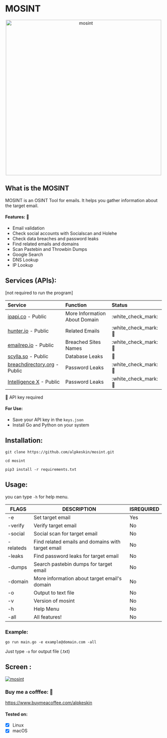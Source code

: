 # MOSINT

<p align="center">
  <img src="https://raw.githubusercontent.com/alpkeskin/mosint/master/banner.png" width="500" title="mosint">
</p>

## What is the MOSINT

MOSINT is an OSINT Tool for emails. It helps you gather information about the target email.

#### Features: :eyes:

* Email validation
* Check social accounts with Socialscan and Holehe
* Check data breaches and password leaks
* Find related emails and domains
* Scan Pastebin and Throwbin Dumps
* Google Search
* DNS Lookup
* IP Lookup


## Services (APIs):

\[not required to run the program\]

| Service | Function | Status |
| :--- | :--- | :--- |
| [ipapi.co](https://ipapi.co/) - Public | More Information About Domain | :white\_check\_mark: |
| [hunter.io](https://hunter.io/) - Public | Related Emails | :white\_check\_mark: :key: |
| [emailrep.io](https://emailrep.io/) - Public | Breached Sites Names | :white\_check\_mark: :key: |
| [scylla.so](https://scylla.so/) - Public | Database Leaks | :construction: |
| [breachdirectory.org](https://breachdirectory.org/) - Public | Password Leaks | :white\_check\_mark: :key: |
| [Intelligence X](https://intelx.io/) - Public | Password Leaks | :white\_check\_mark: :key: |

:key: API key required

#### For Use:

- Save your API key in the `keys.json`
- Install Go and Python on your system

## Installation:

`git clone https://github.com/alpkeskin/mosint.git`

`cd mosint`

`pip3 install -r requirements.txt`

## Usage:

you can type `-h` for help menu.

| FLAGS     | DESCRIPTION                                       | ISREQUIRED |
|-----------|---------------------------------------------------|------------|
| -e        | Set target email                                  | Yes        |
| -verify   | Verify target email                               | No         |
| -social   | Social scan for target email                      | No         |
| -relateds | Find related emails and domains with target email | No         |
| -leaks    | Find password leaks for target email              | No         |
| -dumps    | Search pastebin dumps for target email            | No         |
| -domain   | More information about target email's domain      | No         |
| -o        | Output to text file                               | No         |
| -v        | Version of mosint                                 | No         |
| -h        | Help Menu                                         | No         |
| -all      | All features!                                     | No         |

### Example:

`go run main.go -e example@domain.com -all`

Just type `-o` for output file (.txt)


## Screen :

[![mosint](https://asciinema.org/a/479072.svg)](https://asciinema.org/a/479072)

### Buy me a cofffee: :money_with_wings:

https://www.buymeacoffee.com/alpkeskin

#### Tested on:

- [x] Linux
- [x] macOS
